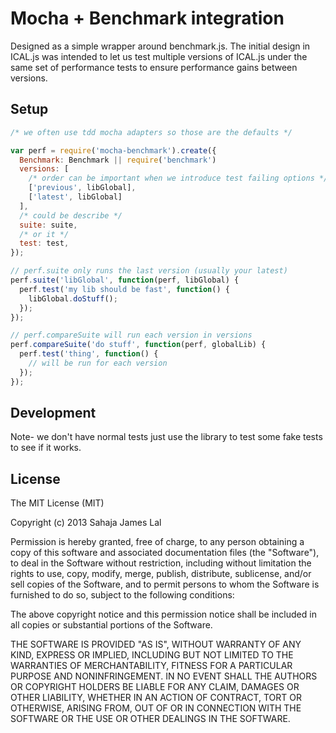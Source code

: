 # Mocha + Benchmark integration

Designed as a simple wrapper around benchmark.js.
The initial design in ICAL.js was intended to let us test multiple
versions of ICAL.js under the same set of performance tests to ensure
performance gains between versions.

## Setup

```js
/* we often use tdd mocha adapters so those are the defaults */

var perf = require('mocha-benchmark').create({
  Benchmark: Benchmark || require('benchmark')
  versions: [
    /* order can be important when we introduce test failing options */
    ['previous', libGlobal],
    ['latest', libGlobal]
  ],
  /* could be describe */
  suite: suite,
  /* or it */
  test: test,
});

// perf.suite only runs the last version (usually your latest)
perf.suite('libGlobal', function(perf, libGlobal) {
  perf.test('my lib should be fast', function() {
    libGlobal.doStuff();
  });
});

// perf.compareSuite will run each version in versions
perf.compareSuite('do stuff', function(perf, globalLib) {
  perf.test('thing', function() {
    // will be run for each version
  });
});
```

## Development

Note- we don't have normal tests just use the library to test some fake
tests to see if it works.

## License

The MIT License (MIT)

Copyright (c) 2013 Sahaja James Lal

Permission is hereby granted, free of charge, to any person obtaining a copy
of this software and associated documentation files (the "Software"), to deal
in the Software without restriction, including without limitation the rights
to use, copy, modify, merge, publish, distribute, sublicense, and/or sell
copies of the Software, and to permit persons to whom the Software is
furnished to do so, subject to the following conditions:

The above copyright notice and this permission notice shall be included in
all copies or substantial portions of the Software.

THE SOFTWARE IS PROVIDED "AS IS", WITHOUT WARRANTY OF ANY KIND, EXPRESS OR
IMPLIED, INCLUDING BUT NOT LIMITED TO THE WARRANTIES OF MERCHANTABILITY,
FITNESS FOR A PARTICULAR PURPOSE AND NONINFRINGEMENT. IN NO EVENT SHALL THE
AUTHORS OR COPYRIGHT HOLDERS BE LIABLE FOR ANY CLAIM, DAMAGES OR OTHER
LIABILITY, WHETHER IN AN ACTION OF CONTRACT, TORT OR OTHERWISE, ARISING FROM,
OUT OF OR IN CONNECTION WITH THE SOFTWARE OR THE USE OR OTHER DEALINGS IN
THE SOFTWARE.
